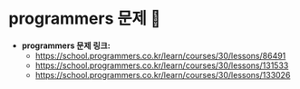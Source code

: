 # programmers 문제 📝

* __programmers 문제 링크:__ 
    * <https://school.programmers.co.kr/learn/courses/30/lessons/86491>
    * <https://school.programmers.co.kr/learn/courses/30/lessons/131533>
    * <https://school.programmers.co.kr/learn/courses/30/lessons/133026>